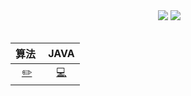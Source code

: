 <head>
<div align="center">
    <img src="https://badgen.net/badge/CyC/%E5%9C%A8%E7%BA%BF%E9%98%85%E8%AF%BB?icon=sourcegraph&color=BA55D3" alt="">
    <a href="https://github.com/Echo-sly/DayToDay"> <img src="https://badgen.net/github/stars/Echo-sly/DayToDay?icon=github&color=BA55D3"></a>
    <a href="https://github.com/Echo-sly/DayToDay"> <img src="https://badgen.net/github/forks/Echo-sly/DayToDay?icon=github&color=BA55D3"></a>
</div>
<br>

| 算法&nbsp; | JAVA |
| :---: | :----: |
| [:pencil2:](#pencil2-算法) | [:computer:](#computer-操作系统)
